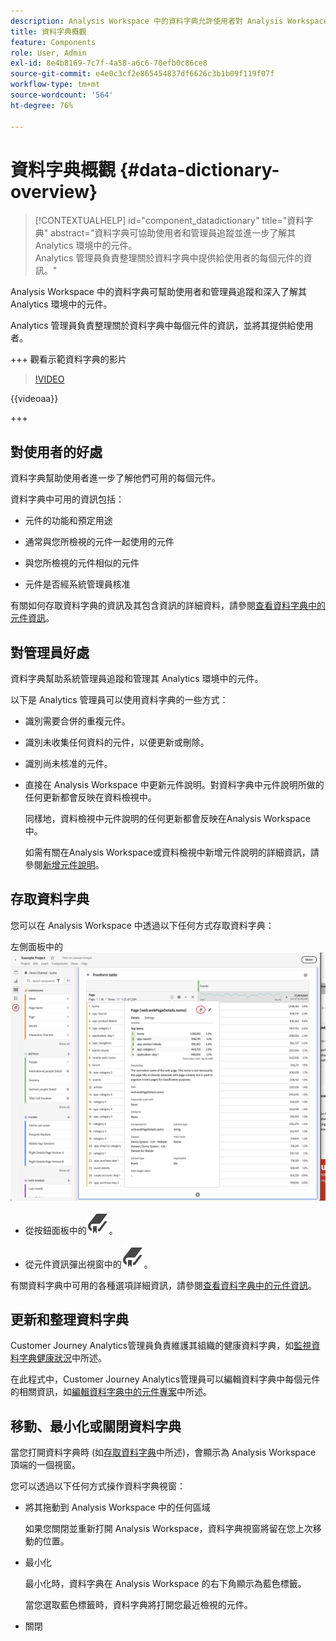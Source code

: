 ```yaml
---
description: Analysis Workspace 中的資料字典允許使用者對 Analysis Workspace 中的各種元件建立目錄和追蹤，包括其預定用途、已核准的元件、重複的元件等等。
title: 資料字典概觀
feature: Components
role: User, Admin
exl-id: 8e4b8169-7c7f-4a58-a6c6-70efb0c86ce8
source-git-commit: e4e0c3cf2e865454837df6626c3b1b09f119f07f
workflow-type: tm+mt
source-wordcount: '564'
ht-degree: 76%

---
```


# 資料字典概觀 {#data-dictionary-overview}

<!-- markdownlint-disable MD034 -->

>[!CONTEXTUALHELP]
>id="component_datadictionary"
>title="資料字典"
>abstract="資料字典可協助使用者和管理員追蹤並進一步了解其 Analytics 環境中的元件。<br/>Analytics 管理員負責整理關於資料字典中提供給使用者的每個元件的資訊。"

<!-- markdownlint-enable MD034 -->


Analysis Workspace 中的資料字典可幫助使用者和管理員追蹤和深入了解其 Analytics 環境中的元件。

Analytics 管理員負責整理關於資料字典中每個元件的資訊，並將其提供給使用者。


+++ 觀看示範資料字典的影片

>[!VIDEO](https://video.tv.adobe.com/v/3418028/?quality=12&learn=on)

{{videoaa}}

+++

## 對使用者的好處

資料字典幫助使用者進一步了解他們可用的每個元件。

資料字典中可用的資訊包括：

* 元件的功能和預定用途

* 通常與您所檢視的元件一起使用的元件

* 與您所檢視的元件相似的元件

* 元件是否經系統管理員核准

有關如何存取資料字典的資訊及其包含資訊的詳細資料，請參閱[查看資料字典中的元件資訊](/help/components/data-dictionary/view-data-dictionary.md)。

## 對管理員好處

資料字典幫助系統管理員追蹤和管理其 Analytics 環境中的元件。

以下是 Analytics 管理員可以使用資料字典的一些方式：

* 識別需要合併的重複元件。

* 識別未收集任何資料的元件，以便更新或刪除。

* 識別尚未核准的元件。

* 直接在 Analysis Workspace 中更新元件說明。對資料字典中元件說明所做的任何更新都會反映在資料檢視中。

  同樣地，資料檢視中元件說明的任何更新都會反映在Analysis Workspace中。

  如需有關在Analysis Workspace或資料檢視中新增元件說明的詳細資訊，請參閱[新增元件說明](/help/components/add-component-descriptions.md)。

## 存取資料字典

您可以在 Analysis Workspace 中透過以下任何方式存取資料字典：

左側面板中的![資料字典圖示](assets/data-dictionary-access.png)

* 從按鈕面板中的![書籤](/help/assets/icons/Bookmark.svg)。



* 從元件資訊彈出視窗中的![書籤](/help/assets/icons/Bookmark.svg)。


有關資料字典中可用的各種選項詳細資訊，請參閱[查看資料字典中的元件資訊](/help/components/data-dictionary/view-data-dictionary.md)。

## 更新和整理資料字典

Customer Journey Analytics管理員負責維護其組織的健康資料字典，如[監視資料字典健康狀況](/help/components/data-dictionary/monitor-data-dictionary-health.md)中所述。

在此程式中，Customer Journey Analytics管理員可以編輯資料字典中每個元件的相關資訊，如[編輯資料字典中的元件專案](/help/components/data-dictionary/edit-entries-data-dictionary.md)中所述。

## 移動、最小化或關閉資料字典

當您打開資料字典時 (如[存取資料字典](#access-the-data-dictionary)中所述)，會顯示為 Analysis Workspace 頂端的一個視窗。

您可以透過以下任何方式操作資料字典視窗：

* 將其拖動到 Analysis Workspace 中的任何區域

  如果您關閉並重新打開 Analysis Workspace，資料字典視窗將留在您上次移動的位置。<!--True?-->

* 最小化

  最小化時，資料字典在 Analysis Workspace 的右下角顯示為藍色標籤。

  當您選取藍色標籤時，資料字典將打開您最近檢視的元件。

* 關閉
